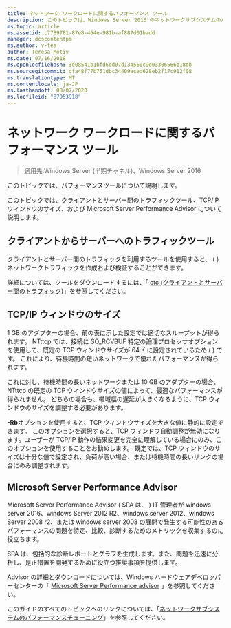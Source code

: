 ```yaml
---
title: ネットワーク ワークロードに関するパフォーマンス ツール
description: このトピックは、Windows Server 2016 のネットワークサブシステムのパフォーマンスチューニングガイドに含まれています。
ms.topic: article
ms.assetid: c7789781-87e8-464e-981b-af887d01badd
manager: dcscontentpm
ms.author: v-tea
author: Teresa-Motiv
ms.date: 07/16/2018
ms.openlocfilehash: 3e08541b1bfd6dd07d134560c9d03306566b18db
ms.sourcegitcommit: dfa48f77b751dbc34409aced628eb2f17c912f08
ms.translationtype: MT
ms.contentlocale: ja-JP
ms.lasthandoff: 08/07/2020
ms.locfileid: "87953918"
---
```

# <a name="performance-tools-for-network-workloads"></a>ネットワーク ワークロードに関するパフォーマンス ツール

>適用先:Windows Server (半期チャネル)、Windows Server 2016

このトピックでは、パフォーマンスツールについて説明します。

このトピックでは、クライアントとサーバー間のトラフィックツール、TCP/IP ウィンドウのサイズ、および Microsoft Server Performance Advisor について説明します。

##  <a name="client-to-server-traffic-tool"></a><a name="bkmk_tuning"></a>クライアントからサーバーへのトラフィックツール

クライアントとサーバー間のトラフィックを利用するツールを使用すると、 \( \) ネットワークトラフィックを作成および検証することができます。

詳細については、ツールをダウンロードするには、「 [ctc (クライアントとサーバー間のトラフィック)](https://github.com/Microsoft/ctsTraffic)」を参照してください。

##  <a name="tcpip-window-size"></a><a name="bkmk_size"></a>TCP/IP ウィンドウのサイズ

1 GB のアダプターの場合、前の表に示した設定では適切なスループットが得られます。 NTttcp では、接続に SO_RCVBUF 特定の論理プロセッサオプションを使用して、既定の TCP ウィンドウサイズが 64 K に設定されているため \( \) です。 これにより、待機時間の短いネットワークで優れたパフォーマンスが得られます。

これに対し、待機時間の長いネットワークまたは 10 GB のアダプターの場合、NTttcp の既定の TCP ウィンドウサイズの値によって、最適なパフォーマンスが得られません。 どちらの場合も、帯域幅の遅延が大きくなるように、TCP ウィンドウのサイズを調整する必要があります。

**-Rb**オプションを使用すると、TCP ウィンドウサイズを大きな値に静的に設定できます。 このオプションを選択すると、TCP ウィンドウ自動調整が無効になります。ユーザーが TCP/IP 動作の結果変更を完全に理解している場合にのみ、このオプションを使用することをお勧めします。 既定では、TCP ウィンドウのサイズは十分な値で設定され、負荷が高い場合、または待機時間の長いリンクの場合にのみ調整されます。

##  <a name="microsoft-server-performance-advisor"></a><a name="bkmk_advisor"></a>Microsoft Server Performance Advisor

Microsoft Server Performance Advisor \( SPA は、 \) IT 管理者が windows server 2016、windows Server 2012 R2、windows server 2012、windows Server 2008 r2、または windows server 2008 の展開で発生する可能性のあるパフォーマンスの問題を特定、比較、診断するためのメトリックを収集するのに役立ちます。

SPA は、包括的な診断レポートとグラフを生成します。また、問題を迅速に分析し、是正措置を開発するために役立つ推奨事項を提供します。

 Advisor の詳細とダウンロードについては、Windows ハードウェアデベロッパーセンターの「 [Microsoft Server Performance advisor](https://msdn.microsoft.com/library/windows/hardware/dn481522.aspx) 」を参照してください。

このガイドのすべてのトピックへのリンクについては、「[ネットワークサブシステムのパフォーマンスチューニング](net-sub-performance-top.md)」を参照してください。
